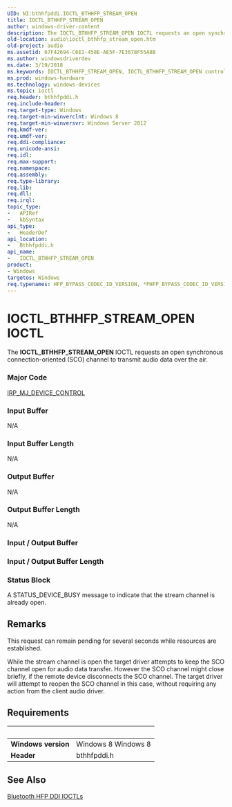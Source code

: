 ```yaml
---
UID: NI:bthhfpddi.IOCTL_BTHHFP_STREAM_OPEN
title: IOCTL_BTHHFP_STREAM_OPEN
author: windows-driver-content
description: The IOCTL_BTHHFP_STREAM_OPEN IOCTL requests an open synchronous connection-oriented (SCO) channel to transmit audio data over the air.
old-location: audio\ioctl_bthhfp_stream_open.htm
old-project: audio
ms.assetid: 67F42694-C6E1-458E-AE5F-7E3678F55A8B
ms.author: windowsdriverdev
ms.date: 3/19/2018
ms.keywords: IOCTL_BTHHFP_STREAM_OPEN, IOCTL_BTHHFP_STREAM_OPEN control code [Audio Devices], audio.ioctl_bthhfp_stream_open, bthhfpddi/IOCTL_BTHHFP_STREAM_OPEN
ms.prod: windows-hardware
ms.technology: windows-devices
ms.topic: ioctl
req.header: bthhfpddi.h
req.include-header: 
req.target-type: Windows
req.target-min-winverclnt: Windows 8
req.target-min-winversvr: Windows Server 2012
req.kmdf-ver: 
req.umdf-ver: 
req.ddi-compliance: 
req.unicode-ansi: 
req.idl: 
req.max-support: 
req.namespace: 
req.assembly: 
req.type-library: 
req.lib: 
req.dll: 
req.irql: 
topic_type:
-	APIRef
-	kbSyntax
api_type:
-	HeaderDef
api_location:
-	Bthhfpddi.h
api_name:
-	IOCTL_BTHHFP_STREAM_OPEN
product:
- Windows
targetos: Windows
req.typenames: HFP_BYPASS_CODEC_ID_VERSION, *PHFP_BYPASS_CODEC_ID_VERSION
---
```


# IOCTL_BTHHFP_STREAM_OPEN IOCTL
The <b>IOCTL_BTHHFP_STREAM_OPEN</b> 
   IOCTL requests an open synchronous connection-oriented (SCO) channel to transmit audio data over the air.

### Major Code
[IRP_MJ_DEVICE_CONTROL](xref:"https://docs.microsoft.com/en-us/windows-hardware/drivers/kernel/irp-mj-device-control")

### Input Buffer
N/A

### Input Buffer Length
N/A

### Output Buffer
N/A

### Output Buffer Length
N/A

### Input / Output Buffer
<text></text>

### Input / Output Buffer Length
<text></text>

### Status Block
A STATUS_DEVICE_BUSY message to indicate that the stream channel is already open.

## Remarks
This request can remain pending for several seconds while resources are established.

While the stream channel is open the target driver attempts to keep the SCO channel open for audio data transfer. However the SCO channel might close briefly, if the remote device disconnects the SCO channel.  The target driver will attempt to reopen the SCO channel in this case, without requiring any action from the client audio driver.

## Requirements
| &nbsp; | &nbsp; |
| ---- |:---- |
| **Windows version** | Windows 8 Windows 8 |
| **Header** | bthhfpddi.h |

## See Also

<a href="https://msdn.microsoft.com/library/windows/hardware/dn302027">Bluetooth HFP DDI IOCTLs</a>